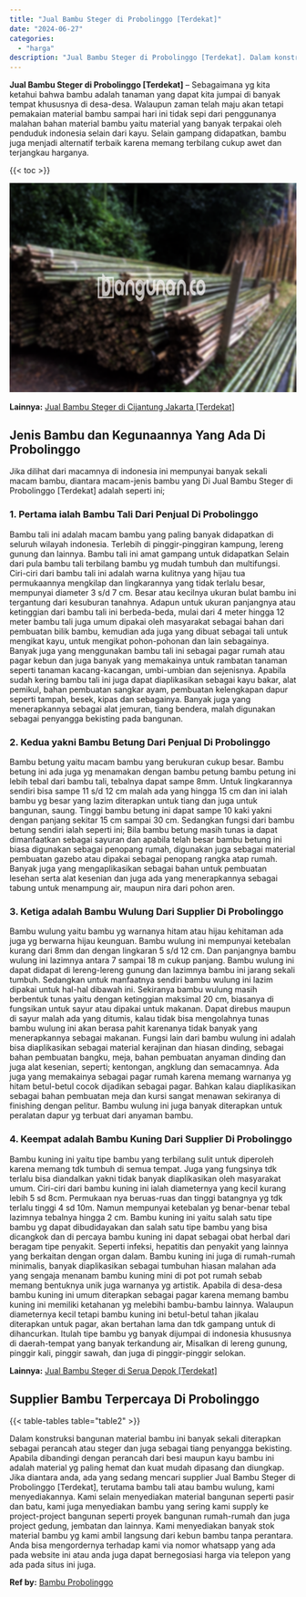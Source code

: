```yaml
---
title: "Jual Bambu Steger di Probolinggo [Terdekat]"
date: "2024-06-27"
categories: 
  - "harga"
description: "Jual Bambu Steger di Probolinggo [Terdekat]. Dalam konstruksi bangunan material bambu ini banyak sekali diterapkan sebagai perancah atau steger dan juga seba..."
---
```


**Jual Bambu Steger di Probolinggo \[Terdekat\]** – Sebagaimana yg kita ketahui bahwa bambu adalah tanaman yang dapat kita jumpai di banyak tempat khususnya di desa-desa. Walaupun zaman telah maju akan tetapi pemakaian material bambu sampai hari ini tidak sepi dari penggunanya malahan bahan material bambu yaitu material yang banyak terpakai oleh penduduk indonesia selain dari kayu. Selain gampang didapatkan, bambu juga menjadi alternatif terbaik karena memang terbilang cukup awet dan terjangkau harganya.

{{< toc >}}

![Jual Bambu Steger di Probolinggo [Terdekat]](/images/jual-bambu-tali-16.png)

**Lainnya:** [Jual Bambu Steger di Cijantung Jakarta \[Terdekat\]](https://bambu.bangunan.co/jual-bambu-steger-di-cijantung-jakarta-terdekat/)

## Jenis Bambu dan Kegunaannya Yang Ada Di Probolinggo

Jika dilihat dari macamnya di indonesia ini mempunyai banyak sekali macam bambu, diantara macam-jenis bambu yang Di Jual Bambu Steger di Probolinggo \[Terdekat\] adalah seperti ini;

### 1\. Pertama ialah Bambu Tali Dari Penjual Di Probolinggo

Bambu tali ini adalah macam bambu yang paling banyak didapatkan di seluruh wilayah indonesia. Terlebih di pinggir-pinggiran kampung, lereng gunung dan lainnya. Bambu tali ini amat gampang untuk didapatkan Selain dari pula bambu tali terbilang bambu yg mudah tumbuh dan multifungsi. Ciri-ciri dari bambu tali ini adalah warna kulitnya yang hijau tua permukaannya mengkilap dan lingkarannya yang tidak terlalu besar, mempunyai diameter 3 s/d 7 cm. Besar atau kecilnya ukuran bulat bambu ini tergantung dari kesuburan tanahnya. Adapun untuk ukuran panjangnya atau ketinggian dari bambu tali ini berbeda-beda, mulai dari 4 meter hingga 12 meter bambu tali juga umum dipakai oleh masyarakat sebagai bahan dari pembuatan bilik bambu, kemudian ada juga yang dibuat sebagai tali untuk mengikat kayu, untuk mengikat pohon-pohonan dan lain sebagainya. Banyak juga yang menggunakan bambu tali ini sebagai pagar rumah atau pagar kebun dan juga banyak yang memakainya untuk rambatan tanaman seperti tanaman kacang-kacangan, umbi-umbian dan sejenisnya. Apabila sudah kering bambu tali ini juga dapat diaplikasikan sebagai kayu bakar, alat pemikul, bahan pembuatan sangkar ayam, pembuatan kelengkapan dapur seperti tampah, besek, kipas dan sebagainya. Banyak juga yang menerapkannya sebagai alat jemuran, tiang bendera, malah digunakan sebagai penyangga bekisting pada bangunan.

### 2\. Kedua yakni Bambu Betung Dari Penjual Di Probolinggo

Bambu betung yaitu macam bambu yang berukuran cukup besar. Bambu betung ini ada juga yg menamakan dengan bambu petung bambu petung ini lebih tebal dari bambu tali, tebalnya dapat sampe 8mm. Untuk lingkarannya sendiri bisa sampe 11 s/d 12 cm malah ada yang hingga 15 cm dan ini ialah bambu yg besar yang lazim diterapkan untuk tiang dan juga untuk bangunan, saung. Tinggi bambu betung ini dapat sampe 10 kaki yakni dengan panjang sekitar 15 cm sampai 30 cm. Sedangkan fungsi dari bambu betung sendiri ialah seperti ini; Bila bambu betung masih tunas ia dapat dimanfaatkan sebagai sayuran dan apabila telah besar bambu betung ini biasa digunakan sebagai penopang rumah, digunakan juga sebagai material pembuatan gazebo atau dipakai sebagai penopang rangka atap rumah. Banyak juga yang mengaplikasikan sebagai bahan untuk pembuatan lesehan serta alat kesenian dan juga ada yang menerapkannya sebagai tabung untuk menampung air, maupun nira dari pohon aren.

### 3\. Ketiga adalah Bambu Wulung Dari Supplier Di Probolinggo

Bambu wulung yaitu bambu yg warnanya hitam atau hijau kehitaman ada juga yg berwarna hijau keunguan. Bambu wulung ini mempunyai ketebalan kurang dari 8mm dan dengan lingkaran 5 s/d 12 cm. Dan panjangnya bambu wulung ini lazimnya antara 7 sampai 18 m cukup panjang. Bambu wulung ini dapat didapat di lereng-lereng gunung dan lazimnya bambu ini jarang sekali tumbuh. Sedangkan untuk manfaatnya sendiri bambu wulung ini lazim dipakai untuk hal-hal dibawah ini. Sekiranya bambu wulung masih berbentuk tunas yaitu dengan ketinggian maksimal 20 cm, biasanya di fungsikan untuk sayur atau dipakai untuk makanan. Dapat direbus maupun di sayur malah ada yang ditumis, kalau tidak bisa mengolahnya tunas bambu wulung ini akan berasa pahit karenanya tidak banyak yang menerapkannya sebagai makanan. Fungsi lain dari bambu wulung ini adalah bisa diaplikasikan sebagai material kerajinan dan hiasan dinding, sebagai bahan pembuatan bangku, meja, bahan pembuatan anyaman dinding dan juga alat kesenian, seperti; kentongan, angklung dan semacamnya. Ada juga yang memakainya sebagai pagar rumah karena memang warnanya yg hitam betul-betul cocok dijadikan sebagai pagar. Bahkan kalau diaplikasikan sebagai bahan pembuatan meja dan kursi sangat menawan sekiranya di finishing dengan pelitur. Bambu wulung ini juga banyak diterapkan untuk peralatan dapur yg terbuat dari anyaman bambu.

### 4\. Keempat adalah Bambu Kuning Dari Supplier Di Probolinggo

Bambu kuning ini yaitu tipe bambu yang terbilang sulit untuk diperoleh karena memang tdk tumbuh di semua tempat. Juga yang fungsinya tdk terlalu bisa diandalkan yakni tidak banyak diaplikasikan oleh masyarakat umum. Ciri-ciri dari bambu kuning ini ialah diameternya yang kecil kurang lebih 5 sd 8cm. Permukaan nya beruas-ruas dan tinggi batangnya yg tdk terlalu tinggi 4 sd 10m. Namun mempunyai ketebalan yg benar-benar tebal lazimnya tebalnya hingga 2 cm. Bambu kuning ini yaitu salah satu tipe bambu yg dapat dibudidayakan dan salah satu tipe bambu yang bisa dicangkok dan di percaya bambu kuning ini dapat sebagai obat herbal dari beragam tipe penyakit. Seperti infeksi, hepatitis dan penyakit yang lainnya yang berkaitan dengan organ dalam. Bambu kuning ini juga di rumah-rumah minimalis, banyak diaplikasikan sebagai tumbuhan hiasan malahan ada yang sengaja menanam bambu kuning mini di pot pot rumah sebab memang bentuknya unik juga warnanya yg artistik. Apabila di desa-desa bambu kuning ini umum diterapkan sebagai pagar karena memang bambu kuning ini memiliki ketahanan yg melebihi bambu-bambu lainnya. Walaupun diameternya kecil tetapi bambu kuning ini betul-betul tahan jikalau diterapkan untuk pagar, akan bertahan lama dan tdk gampang untuk di dihancurkan. Itulah tipe bambu yg banyak dijumpai di indonesia khususnya di daerah-tempat yang banyak terkandung air, Misalkan di lereng gunung, pinggir kali, pinggir sawah, dan juga di pinggir-pinggir selokan.

**Lainnya:** [Jual Bambu Steger di Serua Depok \[Terdekat\]](https://bambu.bangunan.co/jual-bambu-steger-di-serua-depok-terdekat/)

## Supplier Bambu Terpercaya Di Probolinggo

{{< table-tables table="table2" >}}

Dalam konstruksi bangunan material bambu ini banyak sekali diterapkan sebagai perancah atau steger dan juga sebagai tiang penyangga bekisting. Apabila dibandingi dengan perancah dari besi maupun kayu bambu ini adalah material yg paling hemat dan kuat mudah dipasang dan diungkap. Jika diantara anda, ada yang sedang mencari supplier Jual Bambu Steger di Probolinggo \[Terdekat\], terutama bambu tali atau bambu wulung, kami menyediakannya. Kami selain menyediakan material bangunan seperti pasir dan batu, kami juga menyediakan bambu yang sering kami supply ke project-project bangunan seperti proyek bangunan rumah-rumah dan juga project gedung, jembatan dan lainnya. Kami menyediakan banyak stok material bambu yg kami ambil langsung dari kebun bambu tanpa perantara. Anda bisa mengordernya terhadap kami via nomor whatsapp yang ada pada website ini atau anda juga dapat bernegosiasi harga via telepon yang ada pada situs ini juga.

**Ref by:** [Bambu Probolinggo](https://id.wikipedia.org/wiki/Bambu)
